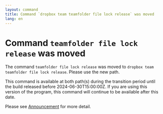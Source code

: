 ```yaml
---
layout: command
title: Command `dropbox team teamfolder file lock release` was moved
lang: en
---
```


# Command `teamfolder file lock release` was moved

The command `teamfolder file lock release` was moved to `dropbox team teamfolder file lock release`. Please use the new path.

This command is available at both path(s) during the transition period until the build released before 2024-06-30T15:00:00Z. If you are using this version of the program, this command will continue to be available after this date.

Please see [Announcement](https://github.com/watermint/toolbox/discussions/799) for more detail.


